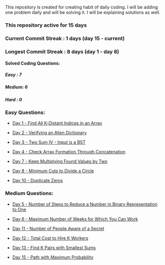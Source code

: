 This repository is created for creating habit of daily coding. I will be adding one problem daily and will be solving it. I will be explaining solutions as well. 

### This repository active for 15 days
### Current Commit Streak : 1 days (day 15 - current)
### Longest Commit Streak : 8 days (day 1 - day 8)

#### Solved Coding Questions:
##### Easy : 7
##### Medium: 6
##### Hard  : 0

### Easy Questions:

* [Day 1 - Find All K-Distant Indices in an Array](./Day%201%20-%20Find%20All%20K-Distant%20Indices%20in%20an%20Array%20(Easy)/question.md)

* [Day 2 - Verifying an Alien Dictionary](./Day%202%20-%20Verifying%20an%20Alien%20Dictionary%20(Easy)/question.md)

* [Day 3 - Two Sum IV - Input is a BST](./Day%203%20-%20Two%20Sum%20IV%20-%20Input%20is%20a%20BST%20(Easy)/question.md)

* [Day 4 - Check Array Formation Through Concatenation](./Day%204%20-%20Check%20Array%20Formation%20Through%20Concatenation%20(Easy)/question.md)

* [Day 7 - Keep Multiplying Found Values by Two](./Day%207%20-%20Keep%20Multiplying%20Found%20Values%20by%20Two%20(Easy)/question.md)

* [Day 8 - Minimum Cuts to Divide a Circle](./Day%208%20-%20Minimum%20Cuts%20to%20Divide%20a%20Circle%20(Easy)/question.md)

* [Day 10 - Duplicate Zeros](./Day%2010%20-%20Duplicate%20Zeros%20(Easy)/question.md)

### Medium Questions:

* [Day 5 - Number of Steps to Reduce a Number in Binary Representation to One](./Day%205%20-%201404.%20Number%20of%20Steps%20to%20Reduce%20a%20Number%20in%20Binary%20Representation%20to%20One%20(Medium)/question.md)

* [Day 6 - Maximum Number of Weeks for Which You Can Work](./Day%206%20-%20Maximum%20Number%20of%20Weeks%20for%20Which%20You%20Can%20Work%20(Medium)/question.md)

* [Day 11 - Number of People Aware of a Secret](./Day%2011%20-%20%20Number%20of%20People%20Aware%20of%20a%20Secret%20(Medium)/question.md)

* [Day 12 - Total Cost to Hire K Workers](./Day%2012%20-%20Total%20Cost%20to%20Hire%20K%20Workers/question.md)

* [Day 13 - Find K Pairs with Smallest Sums](./Day%2013%20-%20Find%20K%20Pairs%20with%20Smallest%20Sums%20(Medium)/question.md)

* [Day 15 - Path with Maximum Probability](./Day%2015%20-%20Path%20with%20Maximum%20Probability/question.md)